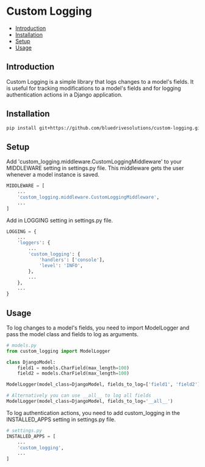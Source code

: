 # Custom Logging
- [Introduction](#introduction)
- [Installation](#installation)
- [Setup](#setup)
- [Usage](#usage)

## Introduction
Custom Logging is a simple library that logs changes to a model's fields. It is useful for tracking modifications to a model's fields and for logging authentication actions in a Django application.

## Installation
```bash
pip install git+https://github.com/bluedrivesolutions/custom-logging.git
```

## Setup
Add 'custom_logging.middleware.CustomLoggingMiddleware' to your MIDDLEWARE setting in settings.py file. This middleware gets the user whenever a model instance is saved.

```python
MIDDLEWARE = [
    ...
    'custom_logging.middleware.CustomLoggingMiddleware',
    ...
]
```

Add in LOGGING setting in settings.py file.

```python
LOGGING = {
    ...
    'loggers': {
        ...
        'custom_logging': {  
            'handlers': ['console'],
            'level': 'INFO',
        },
        ...
    },
    ...
}
```


## Usage
To log changes to a model's fields, you need to import ModelLogger and pass the model class and fields to log as arguments.
```python
# models.py
from custom_logging import ModelLogger

class DjangoModel:
    field1 = models.CharField(max_length=100)
    field2 = models.CharField(max_length=100)

ModelLogger(model_class=DjangoModel, fields_to_log=['field1', 'field2'])

# Alternatively you can use __all__ to log all fields
ModelLogger(model_class=DjangoModel, fields_to_log='__all__')
```

To log authentication actions, you need to add custom_logging in the INSTALLED_APPS setting in settings.py file.

```python
# settings.py
INSTALLED_APPS = [
    ...
    'custom_logging',
    ...
]
```
